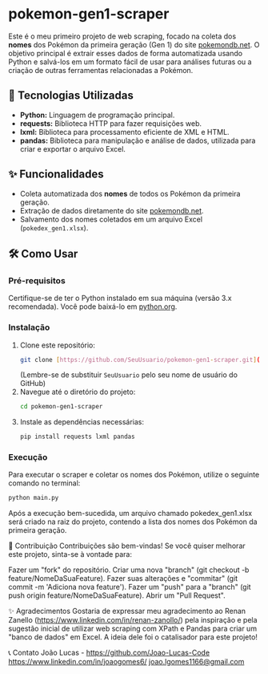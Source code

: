 # pokemon-gen1-scraper

Este é o meu primeiro projeto de web scraping, focado na coleta dos **nomes** dos Pokémon da primeira geração (Gen 1) do site [pokemondb.net](https://pokemondb.net/pokedex/stats/gen1). O objetivo principal é extrair esses dados de forma automatizada usando Python e salvá-los em um formato fácil de usar para análises futuras ou a criação de outras ferramentas relacionadas a Pokémon.

## 🚀 Tecnologias Utilizadas

* **Python:** Linguagem de programação principal.
* **requests:** Biblioteca HTTP para fazer requisições web.
* **lxml:** Biblioteca para processamento eficiente de XML e HTML.
* **pandas:** Biblioteca para manipulação e análise de dados, utilizada para criar e exportar o arquivo Excel.

## ✨ Funcionalidades

* Coleta automatizada dos **nomes** de todos os Pokémon da primeira geração.
* Extração de dados diretamente do site [pokemondb.net](https://pokemondb.net/pokedex/stats/gen1).
* Salvamento dos nomes coletados em um arquivo Excel (`pokedex_gen1.xlsx`).

## 🛠️ Como Usar

### Pré-requisitos

Certifique-se de ter o Python instalado em sua máquina (versão 3.x recomendada). Você pode baixá-lo em [python.org](https://www.python.org/).

### Instalação

1.  Clone este repositório:
    ```bash
    git clone [https://github.com/SeuUsuario/pokemon-gen1-scraper.git](https://github.com/SeuUsuario/pokemon-gen1-scraper.git)
    ```
    (Lembre-se de substituir `SeuUsuario` pelo seu nome de usuário do GitHub)
2.  Navegue até o diretório do projeto:
    ```bash
    cd pokemon-gen1-scraper
    ```
3.  Instale as dependências necessárias:
    ```bash
    pip install requests lxml pandas
    ```

### Execução

Para executar o scraper e coletar os nomes dos Pokémon, utilize o seguinte comando no terminal:
```bash
python main.py
```
Após a execução bem-sucedida, um arquivo chamado pokedex_gen1.xlsx será criado na raiz do projeto, contendo a lista dos nomes dos Pokémon da primeira geração.

🤝 Contribuição
Contribuições são bem-vindas! Se você quiser melhorar este projeto, sinta-se à vontade para:

Fazer um "fork" do repositório.
Criar uma nova "branch" (git checkout -b feature/NomeDaSuaFeature).
Fazer suas alterações e "commitar" (git commit -m 'Adiciona nova feature').
Fazer um "push" para a "branch" (git push origin feature/NomeDaSuaFeature).
Abrir um "Pull Request".

✨ Agradecimentos
Gostaria de expressar meu agradecimento ao Renan Zanello (https://www.linkedin.com/in/renan-zanollo/) pela inspiração e pela sugestão inicial de utilizar web scraping com XPath e Pandas para criar um "banco de dados" em Excel. A ideia dele foi o catalisador para este projeto!

📞 Contato
João Lucas - https://github.com/Joao-Lucas-Code
https://www.linkedin.com/in/joaogomes6/
joao.lgomes1166@gmail.com
